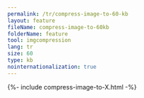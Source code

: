 ```yaml
---
permalink: /tr/compress-image-to-60-kb
layout: feature
fileName: compress-image-to-60kb
folderName: feature
tool: imgcompression
lang: tr
size: 60
type: kb
nointernationalization: true
---
```

{%- include compress-image-to-X.html -%}       
